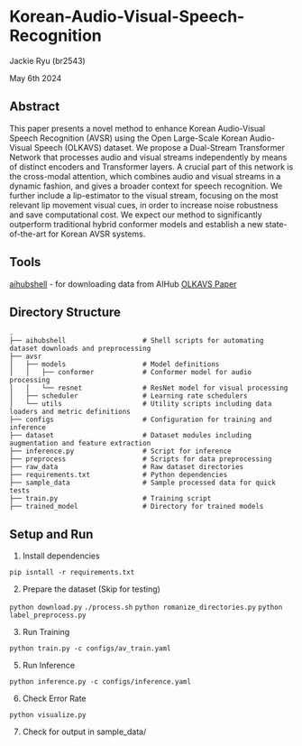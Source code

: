 # Korean-Audio-Visual-Speech-Recognition

Jackie Ryu (br2543)

May 6th 2024

## Abstract
This paper presents a novel method to enhance Korean Audio-Visual Speech Recognition (AVSR) using the Open Large-Scale Korean Audio-Visual Speech (OLKAVS) dataset. We propose a Dual-Stream Transformer Network that processes audio and visual streams independently by means of distinct encoders and Transformer layers. A crucial part of this network is the cross-modal attention, which combines audio and visual streams in a dynamic fashion, and gives a broader context for speech recognition. We further include a lip-estimator to the visual stream, focusing on the most relevant lip movement visual cues, in order to increase noise robustness and save computational cost. We expect our method to significantly outperform traditional hybrid conformer models and establish a new state-of-the-art for Korean AVSR systems.

## Tools
[aihubshell](https://aihub.or.kr/devsport/apishell/list.do?currMenu=403&topMenu=100) - for downloading data from AIHub
[OLKAVS Paper](https://arxiv.org/pdf/2301.06375)

## Directory Structure
```plaintext
.
├── aihubshell                   # Shell scripts for automating dataset downloads and preprocessing
├── avsr
│   ├── models                   # Model definitions
│   │   ├── conformer            # Conformer model for audio processing
│   │   └── resnet               # ResNet model for visual processing
│   ├── scheduler                # Learning rate schedulers
│   └── utils                    # Utility scripts including data loaders and metric definitions
├── configs                      # Configuration for training and inference
├── dataset                      # Dataset modules including augmentation and feature extraction
├── inference.py                 # Script for inference
├── preprocess                   # Scripts for data preprocessing
├── raw_data                     # Raw dataset directories
├── requirements.txt             # Python dependencies
├── sample_data                  # Sample processed data for quick tests
├── train.py                     # Training script
├── trained_model                # Directory for trained models
```

## Setup and Run
1. Install dependencies

`pip isntall -r requirements.txt`

2. Prepare the dataset (Skip for testing)

`python download.py`
`./process.sh`
`python romanize_directories.py`
`python label_preprocess.py`

3. Run Training

`python train.py -c configs/av_train.yaml`

5. Run Inference

`python inference.py -c configs/inference.yaml`

6. Check Error Rate

`python visualize.py`

7. Check for output in sample_data/
